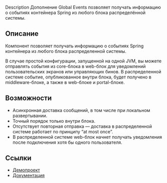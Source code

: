 Description
Дополнение Global Events позволяет получать информацию о событиях контейнера Spring из любого блока распределённой системы.

## Описание
Компонент позволяет получать информацию о событиях Spring контейнера из любого блока распределенной системы.

В случае простой конфигурации, запущенной на одной JVM, вы можете отправлять события из core-блока в web-блок для уведомлений пользовательских экранов или управляющих бинов. В распределенной системе событие, опубликованное внутри блока, будет получено в middleware-блоке, а также в web-блоке и portal-блоке.

## Возможности
- Асинхронная доставка сообщений, в том числе при локальном развертывании.
- Точный порядок только внутри блока.
- Отсутствует повторная отправка — доставка в распределенной системе работает по принципу “at most once”.
- В распределенной системе web-блок начнет получать уведомления после подключения хотя бы одного пользователя.

## Ссылки
- [Демопроект](https://github.com/cuba-platform/global-events-demo)
- [Документация](https://github.com/cuba-platform/global-events-addon/blob/master/README.md)